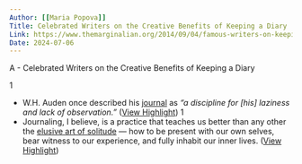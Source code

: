 ```yaml
---
Author: [[Maria Popova]]
Title: Celebrated Writers on the Creative Benefits of Keeping a Diary
Link: https://www.themarginalian.org/2014/09/04/famous-writers-on-keeping-a-diary/
Date: 2024-07-06
---
```

A - Celebrated Writers on the Creative Benefits of Keeping a Diary

1
- W.H. Auden once described his [journal](http://www.theawl.com/2013/06/w-h-audens-missing-diary) as *“a discipline for [his] laziness and lack of observation.”* ([View Highlight](https://read.readwise.io/read/01gp7ewctzgnpmwb3dcqc8jjmd))
1
- Journaling, I believe, is a practice that teaches us better than any other the [elusive art of solitude](https://www.themarginalian.org/2014/09/03/how-to-be-alone-school-of-life/) — how to be present with our own selves, bear witness to our experience, and fully inhabit our inner lives. ([View Highlight](https://read.readwise.io/read/01gp7ewr25nb7r9g5d4vyhayxj))
